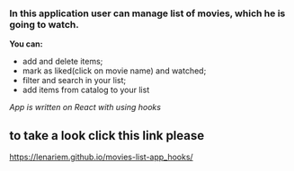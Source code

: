 ### In this application user can manage list of movies, which he is going to watch. 

**You can:**
* add and delete items;
* mark as liked(click on movie name) and watched;
* filter and search in your list;
* add items from catalog to your list


*App is written on React with using hooks* 

## to take a look click this link please
https://lenariem.github.io/movies-list-app_hooks/